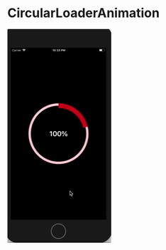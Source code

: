 # CircularLoaderAnimation
![alt text](https://github.com/vinhnguyendinh/CircularLoaderAnimation/blob/master/giphy.gif)
